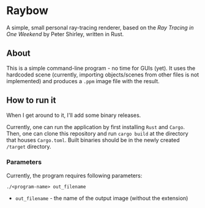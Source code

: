 # Raybow
A simple, small personal ray-tracing renderer, based on the *Ray Tracing in One Weekend* by Peter Shirley, written in Rust.

## About

This is a simple command-line program - no time for GUIs (yet). It uses the hardcoded scene (currently, importing objects/scenes from other files is not implemented) and produces a ``.ppm`` image file with the result.

## How to run it

When I get around to it, I'll add some binary releases.

Currently, one can run the application by first installing ``Rust`` and ``Cargo``. Then, one can clone this repository and run ``cargo build`` at the directory that houses ``Cargo.toml``. Built binaries should be in the newly created ``/target`` directory.

### Parameters
Currently, the program requires following parameters:

```
./<program-name> out_filename
```
* ``out_filename`` - the name of the output image (without the extension)